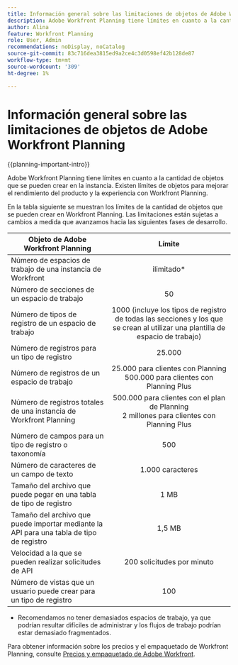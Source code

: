 ```yaml
---
title: Información general sobre las limitaciones de objetos de Adobe Workfront Planning
description: Adobe Workfront Planning tiene límites en cuanto a la cantidad de objetos que se pueden crear en la instancia. Existen límites de objetos para mejorar el rendimiento del producto y la experiencia con Workfront Planning.
author: Alina
feature: Workfront Planning
role: User, Admin
recommendations: noDisplay, noCatalog
source-git-commit: 83c716dea3815ed9a2ce4c3d0598ef42b128de87
workflow-type: tm+mt
source-wordcount: '309'
ht-degree: 1%

---
```



<!--check the workfront.com/plans article linked below to see if there is content in there about Planning - after August 28, 2024-->

# Información general sobre las limitaciones de objetos de Adobe Workfront Planning

{{planning-important-intro}}


Adobe Workfront Planning tiene límites en cuanto a la cantidad de objetos que se pueden crear en la instancia. Existen límites de objetos para mejorar el rendimiento del producto y la experiencia con Workfront Planning.

En la tabla siguiente se muestran los límites de la cantidad de objetos que se pueden crear en Workfront Planning. Las limitaciones están sujetas a cambios a medida que avanzamos hacia las siguientes fases de desarrollo.

| Objeto de Adobe Workfront Planning | Límite |
|-------------------------------------------------------------------------------|:---------------------------------------------------------------------------------------------------------------:|
| Número de espacios de trabajo de una instancia de Workfront | ilimitado* |
| Número de secciones de un espacio de trabajo | 50 |
| Número de tipos de registro de un espacio de trabajo | 1000 (incluye los tipos de registro de todas las secciones y los que se crean al utilizar una plantilla de espacio de trabajo) |
| Número de registros para un tipo de registro | 25.000 |
| Número de registros de un espacio de trabajo | 25.000 para clientes con Planning <br> 500.000 para clientes con Planning Plus |
| Número de registros totales de una instancia de Workfront Planning | 500.000 para clientes con el plan de Planning <br>2 millones para clientes con Planning Plus |
| Número de campos para un tipo de registro o taxonomía | 500 |
| Número de caracteres de un campo de texto | 1.000 caracteres |
| Tamaño del archivo que puede pegar en una tabla de tipo de registro | 1 MB |
| Tamaño del archivo que puede importar mediante la API para una tabla de tipo de registro | 1,5 MB |
| Velocidad a la que se pueden realizar solicitudes de API | 200 solicitudes por minuto |
| Número de vistas que un usuario puede crear para un tipo de registro | 100 |

* Recomendamos no tener demasiados espacios de trabajo, ya que podrían resultar difíciles de administrar y los flujos de trabajo podrían estar demasiado fragmentados.

Para obtener información sobre los precios y el empaquetado de Workfront Planning, consulte [Precios y empaquetado de Adobe Workfront](https://business.adobe.com/products/workfront/pricing.html).

<!--
****************KEEP THIS COMMENTED OUT:
| Size of CSV of Excel file you can import** | 5MB |
**This functionality has been temporarily removed and it will be available at a later date.**********************
-->


<!--OLD limitations (before GA:)

|       Adobe Workfront Planning  object                                                          |                                                        Limit                                                    |
|-------------------------------------------------------------------------------|:---------------------------------------------------------------------------------------------------------------:|
|     Number of Workspaces for one Workfront instance                                      |   1,000                                                                                                         |
|     Number of sections for one workspace                                      |   50                                                                                                         |
|     Number of Record Types for one workspace                                            |   1,000 (this includes record types from all sections and those that are created when using a workspace template)  |
|     Number of records for one record type                                               |   50,000                                                                                                        |
|     Number of fields for one record type or taxonomy                            |   500                                                                                                           |
|     Number of characters for a text field                                                               |   1,000 characters                                                                                              |
|     Size of file that you can paste in a record type table                    |   1MB                                                                                                           |
|     Size of file that you can import through the API for a record type table  |   1.5MB                                                                                                         |
|     The rate at which API requests can be made                                    |   200 requests per minute                                                                                       |
| Number of views one user can create for one record type | 100 |

-->
<!--| Size of CSV of Excel file you can import* | 5MB |-->

<!--[!IMPORTANT]
>
>*This functionality has been temporarily removed and it will be available at a later date.-->

